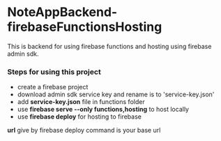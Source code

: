 # **NoteAppBackend-firebaseFunctionsHosting**

This is backend for using firebase functions and hosting using firebase admin sdk.

### **Steps for using this project**

- create a firebase project
- download admin sdk service key and rename is to 'service-key.json'
- add **service-key.json** file in functions folder
- use **firebase serve --only functions,hosting** to host locally
- use **firebase deploy** for hosting to firebase

**url** give by firebase deploy command is your base url